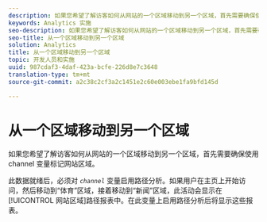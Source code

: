 ```yaml
---
description: 如果您希望了解访客如何从网站的一个区域移动到另一个区域，首先需要确保使用 channel 变量标记网站区域。
keywords: Analytics 实施
seo-description: 如果您希望了解访客如何从网站的一个区域移动到另一个区域，首先需要确保使用 channel 变量标记网站区域。
seo-title: 从一个区域移动到另一个区域
solution: Analytics
title: 从一个区域移动到另一个区域
topic: 开发人员和实施
uuid: 987cdaf3-4daf-423a-bcfe-226d8e7c3648
translation-type: tm+mt
source-git-commit: a2c38c2cf3a2c1451e2c60e003ebe1fa9bfd145d

---
```



# 从一个区域移动到另一个区域

如果您希望了解访客如何从网站的一个区域移动到另一个区域，首先需要确保使用 channel 变量标记网站区域。

此数据就绪后，必须对 *`channel`* 变量启用路径分析。如果用户在主页上开始访问，然后移动到“体育”区域，接着移动到“新闻”区域，此活动会显示在[!UICONTROL 网站区域]路径报表中。在此变量上启用路径分析后将显示这些报表。
